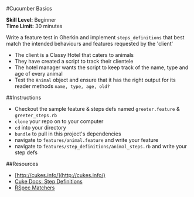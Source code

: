 #Cucumber Basics

__Skill Level:__ Beginner  
__Time Limit:__ 30 minutes

Write a feature test in Gherkin and implement `steps_definitions` that best match the intended behaviours and features requested by the 'client'

- The client is a Classy Hotel that caters to animals
- They have created a script to track their clientele
- The hotel manager wants the script to keep track of the name, type and age of every animal
- Test the `Animal` object and ensure that it has the right output for its reader methods `name, type, age, old?`

##Instructions
- Checkout the sample feature & steps defs named `greeter.feature` & `greeter_steps.rb`
- `clone` your repo on to your computer
- `cd` into your directory
- `bundle` to pull in this project's dependencies
- navigate to `features/animal.feature` and write your feature
- navigate to `features/step_definitions/animal_steps.rb` and write your step defs

##Resources
- [http://cukes.info/](http://cukes.info/)
- [Cuke Docs: Step Definitions](http://cukes.info/step-definitions.html)
- [RSpec Matchers](https://www.relishapp.com/rspec/rspec-expectations/docs/built-in-matchers)
